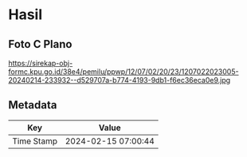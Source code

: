 # Hasil

## Foto C Plano

https://sirekap-obj-formc.kpu.go.id/38e4/pemilu/ppwp/12/07/02/20/23/1207022023005-20240214-233932--d529707a-b774-4193-9db1-f6ec36eca0e9.jpg


## Metadata

| Key        | Value               |
| ---------- | ------------------- |
| Time Stamp | 2024-02-15 07:00:44 |



